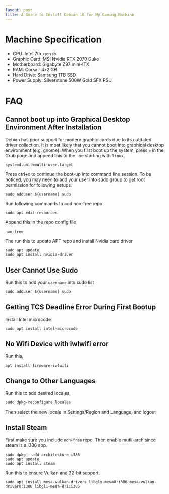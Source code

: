 ```yaml
---
layout: post
title: A Guide to Install Debian 10 for My Gaming Machine
---
```


# Machine Specification

* CPU: Intel 7th-gen i5
* Graphic Card: MSI Nvidia RTX 2070 Duke
* Motherboard: Gigabyte Z97 mini-ITX
* RAM: Corsair 4x2 GB
* Hard Drive: Samsung 1TB SSD
* Power Supply: Silverstone 500W Gold SFX PSU

# FAQ

## Cannot boot up into Graphical Desktop Environment After Installation

Debian has poor support for modern graphic cards due to its outdated driver collection. It is most likely that you cannot boot into graphical desktop environment (e.g. gnome). When you first boot up the system, press `e` in the Grub page and append this to the line starting with `linux`,

```
systemd.unit=multi-user.target
```

Press ctrl+x to continue the boot-up into command line session. To be noticed, you may need to add your user into sudo group to get root permission for following setups.
```
sudo adduser ${username} sudo
```

Run following commands to add non-free repo
```
sudo apt edit-resources
```

Append this in the repo config file
```
non-free
```

The run this to update APT repo and install Nvidia card driver
```
sudo apt update
sudo apt install nvidia-driver
```

## User Cannot Use Sudo

Run this to add your `username` into sudo list
```
sudo adduser ${username} sudo
```

## Getting TCS Deadline Error During First Bootup

Install Intel microcode
```
sudo apt install intel-microcode
```

## No Wifi Device with iwlwifi error

Run this,
```
apt install firmware-iwlwifi
```

## Change to Other Languages

Run this to add desired locales,
```
sudo dpkg-reconfigure locales
```

Then select the new locale in Settings/Region and Language, and logout

## Install Steam

First make sure you include `non-free` repo. Then enable mutli-arch since steam is a i386 app.
```
sudo dpkg --add-architecture i386
sudo apt update
sudo apt install steam
```

Run this to ensure Vulkan and 32-bit support,
```
sudo apt install mesa-vulkan-drivers libglx-mesa0:i386 mesa-vulkan-drivers:i386 libgl1-mesa-dri:i386
```
